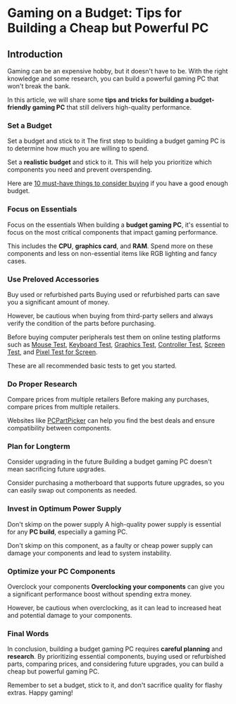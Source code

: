 # Gaming on a Budget: Tips for Building a Cheap but Powerful PC

## Introduction

Gaming can be an expensive hobby, but it doesn't have to be. With the right knowledge and some research, you can build a powerful gaming PC that won't break the bank.

In this article, we will share some **tips and tricks for building a budget-friendly gaming PC** that still delivers high-quality performance.

### Set a Budget

Set a budget and stick to it The first step to building a budget gaming PC is to determine how much you are willing to spend.

Set a **realistic budget** and stick to it. This will help you prioritize which components you need and prevent overspending.

Here are [10 must-have things to consider buying](https://wetechies.hashnode.dev/top-10-must-have-pc-accessories-for-gamers) if you have a good enough budget.

### Focus on Essentials

Focus on the essentials When building a **budget gaming PC**, it's essential to focus on the most critical components that impact gaming performance.

This includes the **CPU**, **graphics card**, and **RAM**. Spend more on these components and less on non-essential items like RGB lighting and fancy cases.

### Use Preloved Accessories

Buy used or refurbished parts Buying used or refurbished parts can save you a significant amount of money.

However, be cautious when buying from third-party sellers and always verify the condition of the parts before purchasing.

Before buying computer peripherals test them on online testing platforms such as [Mouse Test](https://joltfly.com/mouse-test/), [Keyboard Test](https://speedwallop.com/keyboard-test/), [Graphics Test](https://web.basemark.com/), [Controller Test](https://gamepadtest.com/), [Screen Test](https://www.eizo.be/monitor-test/), and [Pixel Test for Screen](https://whitescreen.website/dead-pixel-test/).

These are all recommended basic tests to get you started.

### Do Proper Research

Compare prices from multiple retailers Before making any purchases, compare prices from multiple retailers.

Websites like [PCPartPicker](https://pcpartpicker.com/) can help you find the best deals and ensure compatibility between components.

### Plan for Longterm

Consider upgrading in the future Building a budget gaming PC doesn't mean sacrificing future upgrades.

Consider purchasing a motherboard that supports future upgrades, so you can easily swap out components as needed.

### Invest in Optimum Power Supply

Don't skimp on the power supply A high-quality power supply is essential for any **PC build**, especially a gaming PC.

Don't skimp on this component, as a faulty or cheap power supply can damage your components and lead to system instability.

### Optimize your PC Components

Overclock your components **Overclocking your components** can give you a significant performance boost without spending extra money.

However, be cautious when overclocking, as it can lead to increased heat and potential damage to your components.

### Final Words

In conclusion, building a budget gaming PC requires **careful planning** and **research**. By prioritizing essential components, buying used or refurbished parts, comparing prices, and considering future upgrades, you can build a cheap but powerful gaming PC.

Remember to set a budget, stick to it, and don't sacrifice quality for flashy extras. Happy gaming!